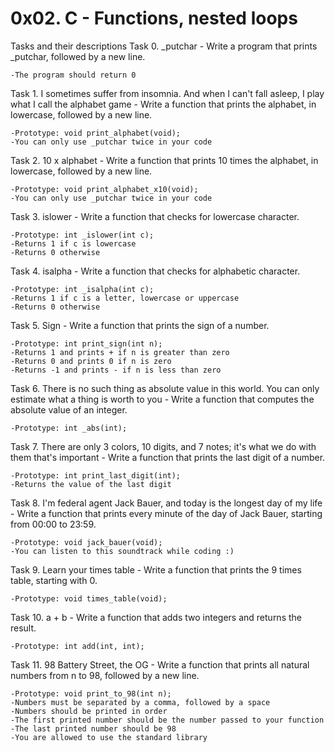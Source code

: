 # 0x02. C - Functions, nested loops

Tasks and their descriptions
Task 0. _putchar - Write a program that prints _putchar, followed by a new line.

	-The program should return 0

Task 1. I sometimes suffer from insomnia. And when I can't fall asleep, I play what I call the alphabet game - Write a function that prints the alphabet, in lowercase, followed by a new line.

	-Prototype: void print_alphabet(void);
	-You can only use _putchar twice in your code

Task 2. 10 x alphabet - Write a function that prints 10 times the alphabet, in lowercase, followed by a new line.

	-Prototype: void print_alphabet_x10(void);
	-You can only use _putchar twice in your code

Task 3. islower - Write a function that checks for lowercase character.

	-Prototype: int _islower(int c);
	-Returns 1 if c is lowercase
	-Returns 0 otherwise

Task 4. isalpha - Write a function that checks for alphabetic character.

	-Prototype: int _isalpha(int c);
	-Returns 1 if c is a letter, lowercase or uppercase
	-Returns 0 otherwise

Task 5. Sign - Write a function that prints the sign of a number.

	-Prototype: int print_sign(int n);
	-Returns 1 and prints + if n is greater than zero
	-Returns 0 and prints 0 if n is zero
	-Returns -1 and prints - if n is less than zero

Task 6. There is no such thing as absolute value in this world. You can only estimate what a thing is worth to you - Write a function that computes the absolute value of an integer.

	-Prototype: int _abs(int);

Task 7. There are only 3 colors, 10 digits, and 7 notes; it's what we do with them that's important - Write a function that prints the last digit of a number.

	-Prototype: int print_last_digit(int);
	-Returns the value of the last digit

Task 8. I'm federal agent Jack Bauer, and today is the longest day of my life - Write a function that prints every minute of the day of Jack Bauer, starting from 00:00 to 23:59.

	-Prototype: void jack_bauer(void);
	-You can listen to this soundtrack while coding :)

Task 9. Learn your times table - Write a function that prints the 9 times table, starting with 0.

	-Prototype: void times_table(void);

Task 10. a + b - Write a function that adds two integers and returns the result.

	-Prototype: int add(int, int);

Task 11. 98 Battery Street, the OG - Write a function that prints all natural numbers from n to 98, followed by a new line.

	-Prototype: void print_to_98(int n);
	-Numbers must be separated by a comma, followed by a space
	-Numbers should be printed in order
	-The first printed number should be the number passed to your function
	-The last printed number should be 98
	-You are allowed to use the standard library















